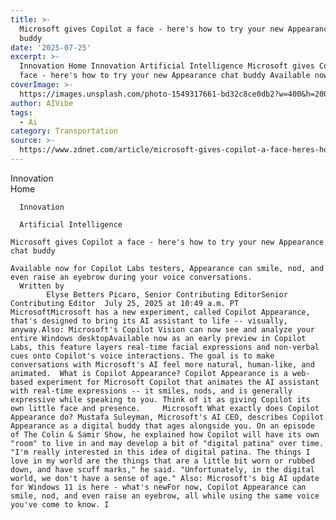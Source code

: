 ```yaml
---
title: >-
  Microsoft gives Copilot a face - here's how to try your new Appearance chat
  buddy
date: '2025-07-25'
excerpt: >-
  Innovation Home Innovation Artificial Intelligence Microsoft gives Copilot a
  face - here's how to try your new Appearance chat buddy Available now for...
coverImage: >-
  https://images.unsplash.com/photo-1549317661-bd32c8ce0db2?w=400&h=200&fit=crop&auto=format
author: AIVibe
tags:
  - Ai
category: Transportation
source: >-
  https://www.zdnet.com/article/microsoft-gives-copilot-a-face-heres-how-to-try-your-new-appearance-chat-buddy/
---
```

Innovation      
      Home
    
      Innovation
    
      Artificial Intelligence
       
    Microsoft gives Copilot a face - here's how to try your new Appearance chat buddy
     
    Available now for Copilot Labs testers, Appearance can smile, nod, and even raise an eyebrow during your voice conversations.
      Written by 
            Elyse Betters Picaro, Senior Contributing EditorSenior Contributing Editor  July 25, 2025 at 10:49 a.m. PT                            MicrosoftMicrosoft has a new experiment, called Copilot Appearance, that's designed to bring its AI assistant to life -- visually, anyway.Also: Microsoft's Copilot Vision can now see and analyze your entire Windows desktopAvailable now as an early preview in Copilot Labs, this feature layers real‑time facial expressions and non‑verbal cues onto Copilot's voice interactions. The goal is to make conversations with Microsoft's AI feel more natural, human‑like, and animated.  What is Copilot Appearance? Copilot Appearance is a web-based experiment for Microsoft Copilot that animates the AI assistant with real‑time expressions -- it smiles, nods, and is generally expressive while speaking to you. Think of it as giving Copilot its own little face and presence.     Microsoft What exactly does Copilot Appearance do? Mustafa Suleyman, Microsoft's AI CEO, describes Copilot Appearance as a digital buddy that ages alongside you. On an episode of The Colin & Samir Show, he explained how Copilot will have its own "room" to live in and may develop a bit of "digital patina" over time. "I'm really interested in this idea of digital patina. The things I love in my world are the things that are a little bit worn or rubbed down, and have scuff marks," he said. "Unfortunately, in the digital world, we don't have a sense of age." Also: Microsoft's big AI update for Windows 11 is here - what's newFor now, Copilot Appearance can smile, nod, and even raise an eyebrow, all while using the same voice you've come to know. I
